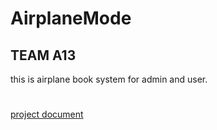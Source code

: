 # AirplaneMode

## TEAM A13

this is airplane book system for admin and user.

#

[project document](https://electric-period-6ff.notion.site/2022-2-1-2437562fd76f428e926276f3a055b9bc)
